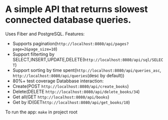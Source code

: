 # A simple API that  returns slowest connected database queries.
Uses Fiber and PostgreSQL.
Features:
- Supports pagination(`http://localhost:8080/api/pages?page=2&page_size=10`)
- Support filterting by SELECT,INSERT,UPDATE,DELETE(`http://localhost:8080/api/sql/SELECT`)
- Support sorting by time spent(`http://localhost:8080/api/queries_asc`, `http://localhost:8080/api/queries`(desc by default))
- 80%+ test coverage
Databbase interaction:
- Create(POST `http://localhost:8080/api/create_books`)
- Delete(DELETE `http://localhost:8080/api/delete_books/34`)
- Get all(GET `http://localhost:8080/api/books`)
- Get by ID(GET`http://localhost:8080/api/get_books/10`)

To run the app: `make` in project root